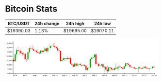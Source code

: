 # Bitcoin Stats

BTC/USDT|24h change|24h high|24h low|
|---|---|---|---|
|$19390.03|1.13%|$19695.00|$19070.11|

<img src="./chart.svg">
